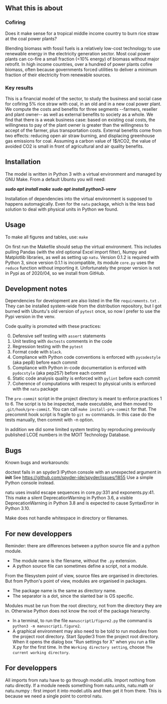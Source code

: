 ## What this is about

### Cofiring
Does it make sense for a tropical middle income country to burn rice straw at the coal power plants?

Blending biomass with fossil fuels is a relatively low-cost technology to use renewable energy in the electricity generation sector. Most coal power plants can co-fire a small fraction (<10% energy) of biomass without major retrofit. In high income countries, over a hundred of power plants cofire biomass, often because governments forced utilities to deliver a minimum fraction of their electricity from renewable sources. 

### Key results

This is a financial model of the sector, to study the business and social case for cofiring 5% rice straw with coal, in an old and in a new coal power plant. We compute the costs and benefits for three segments --farmers, reseller and plant owner-- as well as external benefits to society as a whole. We find that there is a weak business case: based on existing coal costs, the willingness to pay of the plant owner is greater than the willingness to accept of the farmer, plus transportation costs. External benefits come from two effects: reducing open air straw burning, and displacing greenhouse gas emissions for coal. Assuming a carbon value of 1$/tCO2, the value of avoided CO2 is small in front of agricultural and air quality benefits.


## Installation

The model is written in  Python 3 with a virtual environment and managed by GNU Make. From a default Ubuntu you will need:

***sudo apt install make***
***sudo apt install python3-venv***

Installation of dependencies into the virtual environment is supposed to happens automagically. Even for the `natu` package, which is the less bad solution to deal with physical units in Python we found.

## Usage

To make all figures and tables, use:
```make```

On first run the Makefile should setup the virtual environment. This includes pulling Pandas (with the xlrd optional Excel import filter), Numpy and Matplotlib libraries, as well as setting up `natu`.  Version 0.1.2 is required with Python 3, since version 0.1.1 is incompatible, its module `core.py` uses the `reduce` function without importing it. Unfortunately the proper version is not in Pypi as of 2020/04, so we install from GitHub.

## Development notes

Dependencies for development are also listed in the file `requirements.txt` . They can be installed system-wide from the distribution repository, but I got burned with Ubuntu's old version of  `pytest` once, so now I prefer to use the Pypi version in the venv.

Code quality is promoted with these practices:

0. Defensive self testing with  `assert`  statements
1. Unit testing with  `doctests`  comments in the code
2. Regression testing with the  `pytest`
3. Format code with `black`.
4. Compliance with Python code conventions is enforced with  `pycodestyle`  (aka pep8) before each commit
5. Compliance with Python in-code documentation is enforced with  `pydocstyle` (aka pep257) before each commit
6. Static code analysis quality is enforced with  `pylint`  before each commit
7. Coherence of computations with respect to physical units is enforced with the  `natu`  package

The `pre-commit` script in the project directory is meant to enforce practices 1 to 6. The script is to be inspected, made executable, and then moved to `.git/hook/pre-commit`. You can call `make install-pre-commit` for that. The precommit hook script is fragile to `git mv` commands. In this case do the tests manually, then commit with -n option.

In addition we did some limited system testing by reproducing previously published LCOE numbers in the MOIT Technology Database.

## Bugs
Known bugs and workarounds:

doctest fails in an spyder3 IPython console with an unexpected argument in __init__
See https://github.com/spyder-ide/spyder/issues/1855
Use a simple Python console instead.

natu uses invalid escape sequences in core.py:331 and exponents.py:41. This make a silent DeprecationWarning in Python 3.6, a visible DeprecationWarning in Python 3.8 and is expected to cause SyntaxError in Python 3.10.

Make does not handle whitespace in directory or filenames.

## For new developpers

Reminder: there are differences between a python source file and a python module.

+ The module name is the filename, without the `.py` extension.
+ A python source file can sometimes define a script, not a module.

From the filesystem point of view, source files are organised in directories. But from Python's point of view, modules are organised in packages.

+ The package name is the same as directory name.
+ The separator is a dot, since the slanted bar is OS specific.

Modules must be run from the root directory, not from the directory they are in. Otherwise Python does not know the root of the package hierarchy.

+ In a terminal, to run the file `manuscript1/figure2.py` the command is `python3 -m manuscript1.figure2`. 
+ A graphical environment may also need to be told to run modules from the project root directory. Start Spyder3 from the project root directory. When it opens the dialog box "Run settings for X" when you run a file X.py for the first time. In the `Working directory setting`, choose `The current working directory`. 

## For developpers

All imports from natu have to go through model.utils. Import nothing from natu directly.
If a module needs something from natu.units, natu.math or natu.numpy : first import it into model.utils and then get it from there.
This is because we need a single point to control natu.
